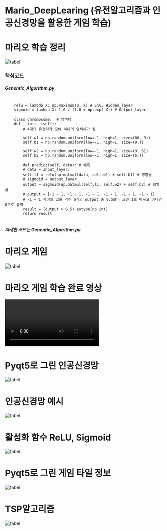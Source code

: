 # Mario_DeepLearing (유전알고리즘과 인공신경망을 활용한 게임 학습)

# 마리오 학습 정리
![tabel](image/image77.png) 
### 핵심코드
##### Genentic_Algorithm.py
<pre><code>
    relu = lambda X: np.maximum(0, X) # 단층, Hidden_layer
    sigmoid = lambda X: 1.0 / (1.0 + np.exp(-X)) # Output_layer
    
    class Chromosome:  # 염색체
    def __init__(self):
        # 4개의 유전자가 모여 하나의 염색체가 됨

        self.w1 = np.random.uniform(low=-1, high=1, size=(80, 9))
        self.b1 = np.random.uniform(low=-1, high=1, size=(9,))

        self.w2 = np.random.uniform(low=-1, high=1, size=(9, 6))
        self.b2 = np.random.uniform(low=-1, high=1, size=(6,))
        
        def predict(self, data): # 예측
        # data = Input_layer;
        self.l1 = relu(np.matmul(data, self.w1) + self.b1) # 행렬곱
        # sigmoid = Output_layer
        output = sigmoid(np.matmul(self.l1, self.w2) + self.b2) # 행렬곱
        # output = [-1 ~ 1, -1 ~ 1, -1 ~ 1, -1 ~ 1, -1 ~ 1, -1 ~ 1]
        # -1 ~ 1 사이의 값을 가진 6개의 output 중 0.5보다 크면 1로 바꾸고 아니면 0으로 출력
        result = (output > 0.5).astype(np.int)
        return result
    </code></pre>
##### 자세한 코드는 Genentic_Algorithm.py
# 마리오 게임
![tabel](image/Mario_DeepLearning_Image.png)
# 마리오 게임 학습 완료 영상
![viodeo](image/Mario_DeepLearning_Video.mov)
# Pyqt5로 그린 인공신경망 
![tabel](image/label_.png)
# 인공신경망 예시
![tabel](image/label5.png) 
# 활성화 함수 ReLU, Sigmoid
![tabel](image/label3.png)
# Pyqt5로 그린 게임 타일 정보
![tabel](image/label2.png)
# TSP알고리즘
![tabel](image/TSP_Image.png)




